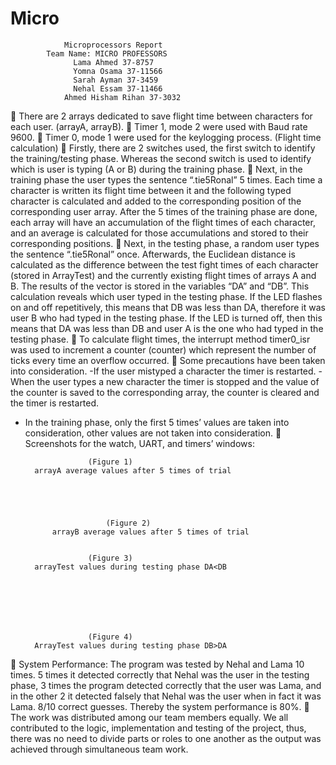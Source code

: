 # Micro


				Microprocessors Report
			Team Name: MICRO PROFESSORS
				  Lama Ahmed 37-8757
				  Yomna Osama 37-11566
				  Sarah Ayman 37-3459
				  Nehal Essam 37-11466
			    Ahmed Hisham Rihan 37-3032
	There are 2 arrays dedicated to save flight time between characters for each user. (arrayA, arrayB).
	Timer 1, mode 2 were used with Baud rate 9600.
	Timer 0, mode 1 were used for the keylogging process. (Flight time calculation)
	Firstly, there are 2 switches used, the first switch to identify the training/testing phase. Whereas the second switch is used to identify which is user is typing (A or B) during the training phase.
	Next, in the training phase the user types the sentence “.tie5Ronal” 5 times. Each time a character is written its flight time between it and the following typed character is calculated and added to the corresponding position of the corresponding user array. After the 5 times of the training phase are done, each array will have an accumulation of the flight times of each character, and an average is calculated for those accumulations and stored to their corresponding positions.
	Next, in the testing phase, a random user types the sentence “.tie5Ronal” once. Afterwards, the Euclidean distance is calculated as the difference between the test fight times of each character (stored in ArrayTest)  and the currently existing flight times of arrays A and B. The results of the vector is stored in the variables “DA” and “DB”. This calculation reveals which user typed in the testing phase. If the LED flashes on and off repetitively, this means that DB was less than DA, therefore it was user B who had typed in the testing phase. If the LED is turned off, then this means that DA was less than DB and user A is the one who had typed in the testing phase.
	 To calculate flight times, the interrupt method timer0_isr was used to increment a counter (counter) which represent the number of ticks every time an overflow occurred.
	Some precautions have been taken into consideration.
-If the user mistyped a character the timer is restarted.
-When the user types a new character the timer is stopped and the value of the counter is saved to the corresponding array, the counter is cleared and the timer is restarted.
- In the training phase, only the first 5 times’ values are taken into consideration, other values are not taken into consideration.
	Screenshots for the watch, UART, and timers’ windows: 

 
 					(Figure 1)
		arrayA average values after 5 times of trial




 
				        (Figure 2)
			arrayB average values after 5 times of trial

 
					(Figure 3)
		arrayTest values during testing phase DA<DB






 
					(Figure 4)
		ArrayTest values during testing phase DB>DA
	System Performance:
The program was tested by Nehal and Lama 10 times. 5 times it detected correctly that Nehal was the user in the testing phase, 3 times the program detected correctly that the user was Lama, and in the other 2 it detected falsely that Nehal was the user when in fact it was Lama. 8/10 correct guesses. Thereby the system performance is 80%.	
	The work was distributed among our team members equally. We all contributed to the logic, implementation and testing of the project, thus, there was no need to divide parts or roles to one another as the output was achieved through simultaneous team work.

